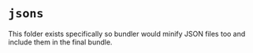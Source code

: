 # `jsons`
This folder exists specifically so bundler would minify JSON files too and include
them in the final bundle.